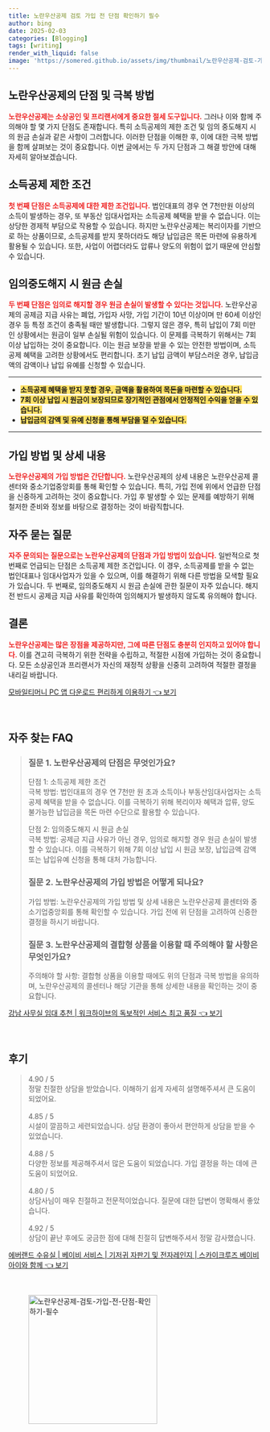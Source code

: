 ```yaml
---
title: 노란우산공제 검토 가입 전 단점 확인하기 필수
author: bing
date: 2025-02-03
categories: [Blogging]
tags: [writing]
render_with_liquid: false
image: 'https://somered.github.io/assets/img/thumbnail/노란우산공제-검토-가입-전-단점-확인하기-필수.webp'
---
```



<h2 id='노란우산공제_단점과_극복_방법'>노란우산공제의 단점 및 극복 방법</h2>

<p><b><span style="color: #ee2323;">노란우산공제는 소상공인 및 프리랜서에게 중요한 절세 도구입니다.</span></b> 그러나 이와 함께 주의해야 할 몇 가지 단점도 존재합니다. 특히 소득공제의 제한 조건 및 임의 중도해지 시의 원금 손실과 같은 사항이 그러합니다. 이러한 단점을 이해한 후, 이에 대한 극복 방법을 함께 살펴보는 것이 중요합니다. 이번 글에서는 두 가지 단점과 그 해결 방안에 대해 자세히 알아보겠습니다.</p>

<h2 id='소득공제_제한_조건'>소득공제 제한 조건</h2>

<p><b><span style="color: #ee2323;">첫 번째 단점은 소득공제에 대한 제한 조건입니다.</span></b> 법인대표의 경우 연 7천만원 이상의 소득이 발생하는 경우, 또 부동산 임대사업자는 소득공제 혜택을 받을 수 없습니다. 이는 상당한 경제적 부담으로 작용할 수 있습니다. 하지만 노란우산공제는 복리이자를 기반으로 하는 상품이므로, 소득공제를 받지 못하더라도 해당 납입금은 목돈 마련에 유용하게 활용될 수 있습니다. 또한, 사업이 어렵더라도 압류나 양도의 위험이 없기 때문에 안심할 수 있습니다.</p>

<h2 id='임의중도해지_시_원금손실'>임의중도해지 시 원금 손실</h2>

<p><b><span style="color: #ee2323;">두 번째 단점은 임의로 해지할 경우 원금 손실이 발생할 수 있다는 것입니다.</span></b> 노란우산공제의 공제금 지급 사유는 폐업, 가입자 사망, 가입 기간이 10년 이상이며 만 60세 이상인 경우 등 특정 조건이 충족될 때만 발생합니다. 그렇지 않은 경우, 특히 납입이 7회 미만인 상황에서는 원금이 일부 손실될 위험이 있습니다. 이 문제를 극복하기 위해서는 7회 이상 납입하는 것이 중요합니다. 이는 원금 보장을 받을 수 있는 안전한 방법이며, 소득공제 혜택을 고려한 상황에서도 편리합니다. 초기 납입 금액이 부담스러운 경우, 납입금액의 감액이나 납입 유예를 신청할 수 있습니다.</p>

<hr />

<ul>
    <li><b><span style="background-color: #ffe066;">소득공제 혜택을 받지 못할 경우, 금액을 활용하여 목돈을 마련할 수 있습니다.</span></b></li>
    <li><b><span style="background-color: #ffe066;">7회 이상 납입 시 원금이 보장되므로 장기적인 관점에서 안정적인 수익을 얻을 수 있습니다.</span></b></li>
    <li><b><span style="background-color: #ffe066;">납입금의 감액 및 유예 신청을 통해 부담을 덜 수 있습니다.</span></b></li>
</ul>

<hr />

<h2 id='가입방법_및_상세_내용'>가입 방법 및 상세 내용</h2>

<p><b><span style="color: #ee2323;">노란우산공제의 가입 방법은 간단합니다.</span></b> 노란우산공제의 상세 내용은 노란우산공제 콜센터와 중소기업중앙회를 통해 확인할 수 있습니다. 특히, 가입 전에 위에서 언급한 단점을 신중하게 고려하는 것이 중요합니다. 가입 후 발생할 수 있는 문제를 예방하기 위해 철저한 준비와 정보를 바탕으로 결정하는 것이 바람직합니다.</p>

<h2 id='자주묻는질문'>자주 묻는 질문</h2>

<p><b><span style="color: #ee2323;">자주 문의되는 질문으로는 노란우산공제의 단점과 가입 방법이 있습니다.</span></b> 일반적으로 첫 번째로 언급되는 단점은 소득공제 제한 조건입니다. 이 경우, 소득공제를 받을 수 없는 법인대표나 임대사업자가 있을 수 있으며, 이를 해결하기 위해 다른 방법을 모색할 필요가 있습니다. 두 번째로, 임의중도해지 시 원금 손실에 관한 질문이 자주 있습니다. 해지 전 반드시 공제금 지급 사유를 확인하여 임의해지가 발생하지 않도록 유의해야 합니다.</p>

<h2 id='결론'>결론</h2>

<p><b><span style="color: #ee2323;">노란우산공제는 많은 장점을 제공하지만, 그에 따른 단점도 충분히 인지하고 있어야 합니다.</span></b> 이를 견고히 극복하기 위한 전략을 수립하고, 적절한 시점에 가입하는 것이 중요합니다. 모든 소상공인과 프리랜서가 자신의 재정적 상황을 신중히 고려하여 적절한 결정을 내리길 바랍니다.</p>


<p><a class="click-button" title="모바일티머니 PC 앱 다운로드 편리하게 이용하기" href="https://somered.github.io/posts/%EB%AA%A8%EB%B0%94%EC%9D%BC%ED%8B%B0%EB%A8%B8%EB%8B%88-PC-%EC%95%B1-%EB%8B%A4%EC%9A%B4%EB%A1%9C%EB%93%9C-%ED%8E%B8%EB%A6%AC%ED%95%98%EA%B2%8C-%EC%9D%B4%EC%9A%A9%ED%95%98%EA%B8%B0/" rel="dofollow">모바일티머니 PC 앱 다운로드 편리하게 이용하기 👈 보기</a></p><br>
<h2 id='자주_찾는_FAQ'>자주 찾는 FAQ</h2>
<div itemscope="" itemtype="https://schema.org/FAQPage"> 
<blockquote> 
<div itemscope="" itemprop="mainEntity" itemtype="https://schema.org/Question"> 
<h3 itemprop="name">질문 1. 노란우산공제의 단점은 무엇인가요?</h3> 
<div itemscope="" itemprop="acceptedAnswer" itemtype="https://schema.org/Answer"> 
<span itemprop="text"> 
<p>단점 1: 소득공제 제한 조건<br>극복 방법: 법인대표의 경우 연 7천만 원 초과 소득이나 부동산임대사업자는 소득공제 혜택을 받을 수 없습니다. 이를 극복하기 위해 복리이자 혜택과 압류, 양도 불가능한 납입금을 목돈 마련 수단으로 활용할 수 있습니다.</p>
<p>단점 2: 임의중도해지 시 원금 손실<br>극복 방법: 공제금 지급 사유가 아닌 경우, 임의로 해지할 경우 원금 손실이 발생할 수 있습니다. 이를 극복하기 위해 7회 이상 납입 시 원금 보장, 납입금액 감액 또는 납입유예 신청을 통해 대처 가능합니다.</p>
</span> 
</div> 
</div> 

<div itemscope="" itemprop="mainEntity" itemtype="https://schema.org/Question"> 
<h3 itemprop="name">질문 2. 노란우산공제의 가입 방법은 어떻게 되나요?</h3> 
<div itemscope="" itemprop="acceptedAnswer" itemtype="https://schema.org/Answer"> 
<span itemprop="text"> 
<p>가입 방법: 노란우산공제의 가입 방법 및 상세 내용은 노란우산공제 콜센터와 중소기업중앙회를 통해 확인할 수 있습니다. 가입 전에 위 단점을 고려하여 신중한 결정을 하시기 바랍니다.</p>
</span> 
</div> 
</div> 

<div itemscope="" itemprop="mainEntity" itemtype="https://schema.org/Question"> 
<h3 itemprop="name">질문 3. 노란우산공제의 결합형 상품을 이용할 때 주의해야 할 사항은 무엇인가요?</h3> 
<div itemscope="" itemprop="acceptedAnswer" itemtype="https://schema.org/Answer"> 
<span itemprop="text"> 
<p>주의해야 할 사항: 결합형 상품을 이용할 때에도 위의 단점과 극복 방법을 유의하며, 노란우산공제의 콜센터나 해당 기관을 통해 상세한 내용을 확인하는 것이 중요합니다.</p>
</span> 
</div> 
</div> 
</blockquote> 
</div>
<p><a class="click-button" title="강남 사무실 임대 추천 | 워크하이브의 독보적인 서비스 최고 품질" href="https://somered.github.io/posts/%EA%B0%95%EB%82%A8-%EC%82%AC%EB%AC%B4%EC%8B%A4-%EC%9E%84%EB%8C%80-%EC%B6%94%EC%B2%9C-%EC%9B%8C%ED%81%AC%ED%95%98%EC%9D%B4%EB%B8%8C%EC%9D%98-%EB%8F%85%EB%B3%B4%EC%A0%81%EC%9D%B8-%EC%84%9C%EB%B9%84%EC%8A%A4-%EC%B5%9C%EA%B3%A0-%ED%92%88%EC%A7%88/" rel="dofollow">강남 사무실 임대 추천 | 워크하이브의 독보적인 서비스 최고 품질 👈 보기</a></p><br>
<h2 id='후기'>후기</h2>
<div itemscope itemtype="https://schema.org/Product">
  <blockquote>
  <div itemprop="review" itemscope itemtype="https://schema.org/Review">
      <div itemprop="reviewRating" itemscope itemtype="https://schema.org/Rating"> <span itemprop="ratingValue">4.90</span> / <span itemprop="bestRating">5</span> </div>
      <span itemprop="reviewBody">정말 친절한 상담을 받았습니다. 이해하기 쉽게 자세히 설명해주셔서 큰 도움이 되었어요.</span>
  </div>
  <br>
  <div itemprop="review" itemscope itemtype="https://schema.org/Review">
      <div itemprop="reviewRating" itemscope itemtype="https://schema.org/Rating"> <span itemprop="ratingValue">4.85</span> / <span itemprop="bestRating">5</span> </div>
      <span itemprop="reviewBody">시설이 깔끔하고 세련되었습니다. 상담 환경이 좋아서 편안하게 상담을 받을 수 있었습니다.</span>
  </div>
  <br>
  <div itemprop="review" itemscope itemtype="https://schema.org/Review">
      <div itemprop="reviewRating" itemscope itemtype="https://schema.org/Rating"> <span itemprop="ratingValue">4.88</span> / <span itemprop="bestRating">5</span> </div>
      <span itemprop="reviewBody">다양한 정보를 제공해주셔서 많은 도움이 되었습니다. 가입 결정을 하는 데에 큰 도움이 되었어요.</span>
  </div>
  <br>
  <div itemprop="review" itemscope itemtype="https://schema.org/Review">
      <div itemprop="reviewRating" itemscope itemtype="https://schema.org/Rating"> <span itemprop="ratingValue">4.80</span> / <span itemprop="bestRating">5</span> </div>
      <span itemprop="reviewBody">상담사님이 매우 친절하고 전문적이었습니다. 질문에 대한 답변이 명확해서 좋았습니다.</span>
  </div>
  <br>
  <div itemprop="review" itemscope itemtype="https://schema.org/Review">
      <div itemprop="reviewRating" itemscope itemtype="https://schema.org/Rating"> <span itemprop="ratingValue">4.92</span> / <span itemprop="bestRating">5</span> </div>
      <span itemprop="reviewBody">상담이 끝난 후에도 궁금한 점에 대해 친절히 답변해주셔서 정말 감사했습니다.</span>
  </div>
  </blockquote>
</div>
<p><a class="click-button" title="에버랜드 수유실 | 베이비 서비스 | 기저귀 자판기 및 전자레인지 | 스카이크루즈 베이비 아이와 함께" href="https://somered.github.io/posts/%EC%97%90%EB%B2%84%EB%9E%9C%EB%93%9C-%EC%88%98%EC%9C%A0%EC%8B%A4-%EB%B2%A0%EC%9D%B4%EB%B9%84-%EC%84%9C%EB%B9%84%EC%8A%A4-%EA%B8%B0%EC%A0%80%EA%B7%80-%EC%9E%90%ED%8C%90%EA%B8%B0-%EB%B0%8F-%EC%A0%84%EC%9E%90%EB%A0%88%EC%9D%B8%EC%A7%80-%EC%8A%A4%EC%B9%B4%EC%9D%B4%ED%81%AC%EB%A3%A8%EC%A6%88-%EB%B2%A0%EC%9D%B4%EB%B9%84-%EC%95%84%EC%9D%B4%EC%99%80-%ED%95%A8%EA%BB%98/" rel="dofollow">에버랜드 수유실 | 베이비 서비스 | 기저귀 자판기 및 전자레인지 | 스카이크루즈 베이비 아이와 함께 👈 보기</a></p><br>
<figure class="image"><img src="https://somered.github.io/assets/img/thumbnail/노란우산공제-검토-가입-전-단점-확인하기-필수.webp" alt="노란우산공제-검토-가입-전-단점-확인하기-필수" width="256" height="256"></figure>